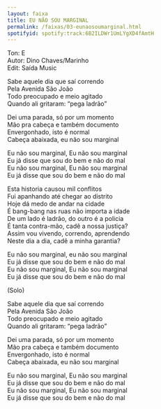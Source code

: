 ```yaml
---
layout: faixa
title: EU NÃO SOU MARGINAL
permalink: /faixas/03-eunaosoumarginal.html
spotifyid: spotify:track:6B2ILDWr1UmLYgXD4fAmtH
---
```


<p>Ton: E
<br>
Autor: Dino Chaves/Marinho
<br>
Edit: Saída Music</p>


<p>Sabe aquele dia que saí correndo
<br>
Pela Avenida São João
<br>
Todo preocupado e meio agitado
<br>
Quando ali gritaram: “pega ladrão”</p>

<p>Dei uma parada, só por um momento
<br>
Mão pra cabeça e também documento
<br>
Envergonhado, isto é normal
<br>
Cabeça abaixada, eu não sou marginal</p>

<p>Eu não sou marginal, Eu não sou marginal
<br>
Eu já disse que sou do bem e não do mal
<br>
Eu não sou marginal, Eu não sou marginal
<br>
Eu já disse que sou do bem e não do mal</p>

<p>Esta historia causou mil conflitos
<br>
Fui apanhando até chegar ao distrito
<br>
Hoje dá medo de andar na cidade
<br>
É bang-bang nas ruas não importa a idade
<br>
De um lado é ladrão, do outro é a policia
<br>
É tanta contra-mão, cadê a nossa justiça?
<br>
Assim vou vivendo, correndo, aprendendo
<br>
Neste dia a dia, cadê a minha garantia?</p>

<p>Eu não sou marginal, eu não sou marginal
<br>
Eu já disse que sou do bem e não do mal
<br>
Eu não sou marginal, Eu não sou marginal
<br>
Eu já disse que sou do bem e não do mal</p>

(Solo)

<p>Sabe aquele dia que saí correndo
<br>
Pela Avenida São João
<br>
Todo preocupado e meio agitado
<br>
Quando ali gritaram: “pega ladrão”</p>

<p>Dei uma parada, só por um momento
<br>
Mão pra cabeça e também documento
<br>
Envergonhado, isto é normal
<br>
Cabeça abaixada, eu não sou marginal</p>

<p>Eu não sou marginal, Eu não sou marginal
<br>
Eu já disse que sou do bem e não do mal
<br>
Eu não sou marginal, Eu não sou marginal
<br>
Eu já disse que sou do bem e não do mal</p>